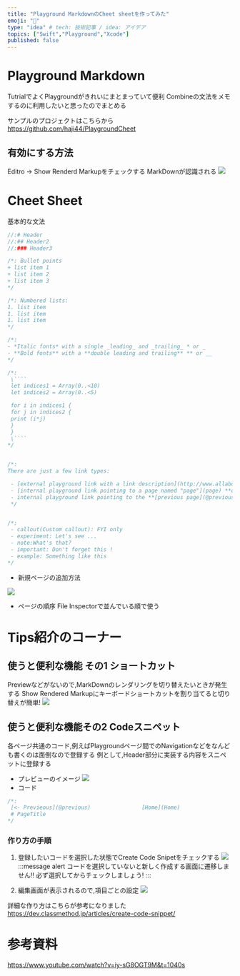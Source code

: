 ```yaml
---
title: "Playground MarkdownのCheet sheetを作ってみた"
emoji: "🤖"
type: "idea" # tech: 技術記事 / idea: アイデア
topics: ["Swift","Playground","Xcode"]
published: false
---
```



# Playground Markdown
TutrialでよくPlaygroundがきれいにまとまっていて便利
Combineの文法をメモするのに利用したいと思ったのでまとめる


サンプルのプロジェクトはこちらから
https://github.com/haji44/PlaygroundCheet
## 有効にする方法
Editro -> Show Renderd Markupをチェックする
MarkDownが認識される
![](/images/tips1/renderMark.png)



# Cheet Sheet
基本的な文法
```swift
//:# Header
//:## Header2
//:### Header3

/*: Bullet points
+ list item 1
+ list item 2
+ list item 3
*/

/*: Numbered lists:
1. list item
1. list item
1. list item
*/

/*:
- *Italic fonts* with a single _leading_ and _trailing_ * or _
- **Bold fonts** with a **double leading and trailing** ** or __
*/

/*:
 \````
 let indices1 = Array(0..<10)
 let indices2 = Array(0..<5)

 for i in indices1 {
 for j in indices2 {
 print (i*j)
 }
 }
 \````
*/


/*:
There are just a few link types:

 - [external playground link with a link description](http://www.allaboutswift.com)
 - [internal playground link pointing to a page named "page"](page) **or**
 - internal playground link pointing to the **[previous page](@previous)** or **[next page](@next)**
 */


/*:
 - callout(Custom callout): FYI only
 - experiment: Let's see ...
 - note:What's that?
 - important: Don't forget this !
 - example: Something like this
*/
```

* 新規ページの追加方法

![](/images/tips1/2022-03-13-12-05-19.png=250x)

* ページの順序
File Inspectorで並んでいる順で使う


# Tips紹介のコーナー
## 使うと便利な機能 その1 ショートカット
Previewなどがないので,MarkDownのレンダリングを切り替えたいときが発生する
Show Rendered Markupにキーボードショートカットを割り当てると切り替えが簡単!
![](/images/tips1/shortcut.png)

## 使うと便利な機能その2 Codeスニペット
各ページ共通のコード,例えばPlaygroundページ間でのNavigationなどをなんども書くのは面倒なので登録する
例として,Header部分に実装する内容をスニペットに登録する

* プレビューのイメージ
![](2022-03-13-12-58-39.png)
* コード
```swift
/*:
 [<- Previeous](@previous)                [Home](Home)                       [Next ->](@next)
 # PageTitle
*/
```
### 作り方の手順
1. 登録したいコードを選択した状態でCreate Code Snipetをチェックする
![](/images/tips1/createsnipet.png)
:::message alert
コードを選択していないと新しく作成する画面に遷移しません!!
必ず選択してからチェックしましょう!
:::

2. 編集画面が表示されるので,項目ごとの設定
![](/images/tips1/editSnipet.png)

詳細な作り方はこちらが参考になりました
https://dev.classmethod.jp/articles/create-code-snippet/


# 参考資料
https://www.youtube.com/watch?v=iy-sG8OGT9M&t=1040s